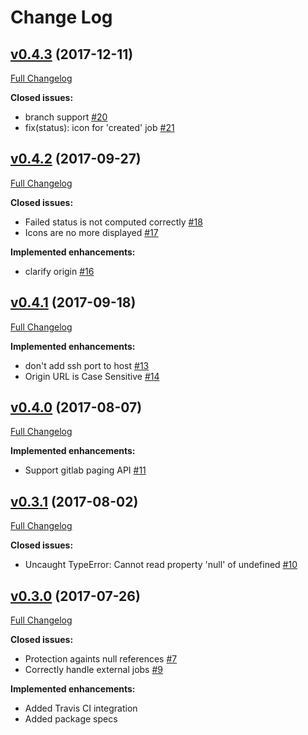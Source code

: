 # Change Log

## [v0.4.3](https://github.com/blakawk/gitlab-integration/tree/v0.4.3) (2017-12-11)
[Full Changelog](https://github.com/blakawk/gitlab-integration/compare/v0.4.2...v0.4.3)

**Closed issues:**

- branch support [\#20](https://github.com/blakawk/gitlab-integration/issues/20)
- fix(status): icon for 'created' job [\#21](https://github.com/blakawk/gitlab-integration/pull/21)


## [v0.4.2](https://github.com/blakawk/gitlab-integration/tree/v0.4.2) (2017-09-27)
[Full Changelog](https://github.com/blakawk/gitlab-integration/compare/v0.4.1...v0.4.2)

**Closed issues:**

- Failed status is not computed correctly [\#18](https://github.com/blakawk/gitlab-integration/issues/18)
- Icons are no more displayed [\#17](https://github.com/blakawk/gitlab-integration/issues/17)

**Implemented enhancements:**

- clarify origin [\#16](https://github.com/blakawk/gitlab-integration/pull/16)


## [v0.4.1](https://github.com/blakawk/gitlab-integration/tree/v0.4.1) (2017-09-18)
[Full Changelog](https://github.com/blakawk/gitlab-integration/compare/v0.4.0...v0.4.1)

**Implemented enhancements:**

- don't add ssh port to host [\#13](https://github.com/blakawk/gitlab-integration/pull/13)
- Origin URL is Case Sensitive [\#14](https://github.com/blakawk/gitlab-integration/issues/14)


## [v0.4.0](https://github.com/blakawk/gitlab-integration/tree/v0.4.0) (2017-08-07)
[Full Changelog](https://github.com/blakawk/gitlab-integration/compare/v0.3.1...v0.4.0)

**Implemented enhancements:**

- Support gitlab paging API [\#11](https://github.com/blakawk/gitlab-integration/issues/11)


## [v0.3.1](https://github.com/blakawk/gitlab-integration/tree/v0.3.1) (2017-08-02)
[Full Changelog](https://github.com/blakawk/gitlab-integration/compare/v0.3.0...v0.3.1)

**Closed issues:**

- Uncaught TypeError: Cannot read property 'null' of undefined [\#10](https://github.com/blakawk/gitlab-integration/issues/10)


## [v0.3.0](https://github.com/blakawk/gitlab-integration/tree/v0.3.0) (2017-07-26)
[Full Changelog](https://github.com/blakawk/gitlab-integration/compare/v0.2.7...v0.3.0)

**Closed issues:**

- Protection againts null references [\#7](https://github.com/blakawk/gitlab-integration/issues/7)
- Correctly handle external jobs [\#9](https://github.com/blakawk/gitlab-integration/issues/9)

**Implemented enhancements:**

- Added Travis CI integration
- Added package specs
